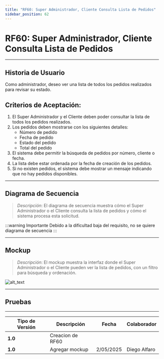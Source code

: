 ```yaml
---
title: "RF60: Super Administrador, Cliente Consulta Lista de Pedidos"
sidebar_position: 62
---
```


# RF60: Super Administrador, Cliente Consulta Lista de Pedidos

---

## Historia de Usuario

Como administrador, deseo ver una lista de todos los pedidos realizados para revisar su estado.

## **Criterios de Aceptación:**

1. El Super Administrador y el Cliente deben poder consultar la lista de todos los pedidos realizados.
2. Los pedidos deben mostrarse con los siguientes detalles:
   - Número de pedido
   - Fecha de pedido
   - Estado del pedido
   - Total del pedido
3. El sistema debe permitir la búsqueda de pedidos por número, cliente o fecha.
4. La lista debe estar ordenada por la fecha de creación de los pedidos.
5. Si no existen pedidos, el sistema debe mostrar un mensaje indicando que no hay pedidos disponibles.

---

## **Diagrama de Secuencia**

> _Descripción_: El diagrama de secuencia muestra cómo el Super Administrador o el Cliente consulta la lista de pedidos y cómo el sistema procesa esta solicitud.

:::warning Importante
Debido a la dificultad baja del requisito, no se quiere diagrama de secuencia
:::

---

## **Mockup**

> _Descripción_: El mockup muestra la interfaz donde el Super Administrador o el Cliente pueden ver la lista de pedidos, con un filtro para búsqueda y ordenación.

![alt_text](/img/lista-pedidos.png)

---

## Pruebas

---

| **Tipo de Versión** | **Descripción**  | **Fecha** | **Colaborador** |
| ------------------- | ---------------- | --------- | --------------- |
| **1.0**             | Creacion de RF60 |           |                 |
| **1.0**             | Agregar mockup   | 2/05/2025 | Diego Alfaro    |
